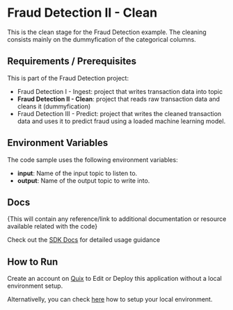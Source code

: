 # Fraud Detection II - Clean

This is the clean stage for the Fraud Detection example. The cleaning consists mainly on the dummyfication of the categorical columns.

## Requirements / Prerequisites

This is part of the Fraud Detection project:

- Fraud Detection I - Ingest: project that writes transaction data into topic
- **Fraud Detection II - Clean**: project that reads raw transaction data and cleans it (dummyfication) 
- Fraud Detection III - Predict: project that writes the cleaned transaction data and uses it to predict fraud using a loaded machine learning model. 

## Environment Variables

The code sample uses the following environment variables:

- **input**: Name of the input topic to listen to.
- **output**: Name of the output topic to write into.

## Docs
{This will contain any reference/link to additional documentation or resource available related with the code}

Check out the [SDK Docs](https://quix.ai/docs/sdk/introduction.html) for detailed usage guidance

## How to Run
Create an account on [Quix](https://portal.platform.quix.ai/self-sign-up?xlink=github) to Edit or Deploy this application without a local environment setup.

Alternativelly, you can check [here](/python/local-development) how to setup your local environment.


